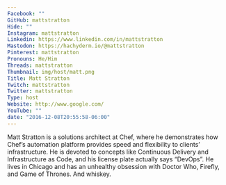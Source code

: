 ```yaml
---
Facebook: ""
GitHub: mattstratton
Hide: ""
Instagram: mattstratton
Linkedin: https://www.linkedin.com/in/mattstratton
Mastodon: https://hachyderm.io/@mattstratton
Pinterest: mattstratton
Pronouns: He/Him
Threads: mattstratton
Thumbnail: img/host/matt.png
Title: Matt Stratton
Twitch: mattstratton
Twitter: mattstratton
Type: host
Website: http://www.google.com/
YouTube: ""
date: "2016-12-08T20:55:58-06:00"
---
```

Matt Stratton is a solutions architect at Chef, where he demonstrates how Chef’s automation platform provides speed and flexibility to clients’ infrastructure. He is devoted to concepts like Continuous Delivery and Infrastructure as Code, and his license plate actually says “DevOps”. He lives in Chicago and has an unhealthy obsession with Doctor Who, Firefly, and Game of Thrones. And whiskey.
